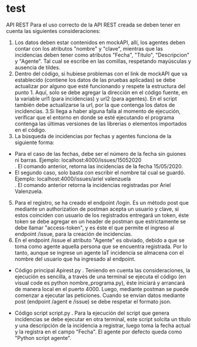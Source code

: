 # test
API REST
Para el uso correcto de la API REST creada se deben tener en cuenta las siguientes consideraciones:
1. Los datos deben estar contenidos en mockAPI, allí, los agentes deben contar con los atributos "nombre" y "clave", mientras
que las incidencias deben tener como atributos "Fecha", "Titulo", "Descripcion" y "Agente". Tal cual se escribe en las comillas,
respetando mayúsculas y ausencia de tildes.
2. Dentro del código, si hubiese problemas con el link de mockAPI que va establecido (contiene los datos de las pruebas aplicadas)
se debe actualizar por alguno que esté funcionando y respete la estructura del punto 1. Aquí, solo se debe agregar la dirección en
el código fuente, en la variable url1 (para incidencias) y url2 (para agentes). En el script también debe actualizarse la url, por la que
contenga los datos de incidencias.
3.Si llega a haber alguna falla al momento de ejecución, verificar que el entorno en donde se esté ejecutando el programa contenga las 
últimas versiones de las librerias o elementos importados en el código.
4. La búsqueda de incidencias por fechas y agentes funciona de la siguiente forma:
- Para el caso de las fechas, debe ser el número de la fecha sin guiones ni barras. Ejemplo: localhost:4000/issues/15052020  
. El comando anterior, retorna las incidencias de la fecha 15/05/2020.
- El segundo caso, solo basta con escribir el nombre tal cual se guardó. Ejemplo: localhost:4000/issues/ariel valenzuela  
. El comando anterior retorna la incidencias registradas por Ariel Valenzuela.
5. Para el registro, se ha creado el endpoint /login. Es un método post que mediante un authorization de postman acepta un usuario y clave,
si estos coinciden con usuario de los registrados entregará un token, éste token se debe agregar en un header de postman que estrictamente
se debe llamar "access-token", y es éste el que permite el ingreso al endpoint /issue, para la creación de incidencias.
6. En el endpoint /issue el atributo "Agente" es obviado, debido a que se toma como agente aquella persona que se encuentra registrada. Por lo 
tanto, aunque se ingrese un agente laT incidencia se almacena con el nombre del usuario que ha ingresado al endpoint.

- Código principal Apirest.py
. Teniendo en cuenta las consideraciones, la ejecución es sencilla, a través de una terminal se ejecuta el código (en visual code es 
python nombre_programa.py), éste iniciará y arrancará de manera local en el puerto 4000. Luego, mediante postman se puede comenzar a 
ejecutar las peticiones. Cuando se envían datos mediante post (endpoint /agent e /issue) se debe respetar el formato json.

- Código script script.py
. Para la ejecución del script que genera incidencias se debe ejecutar en otra terminal, este script solcita un título y una descripción
de la incidencia a registrar, luego toma la fecha actual y la registra en el campo "Fecha". El agente por defecto queda como "Python script agente".
